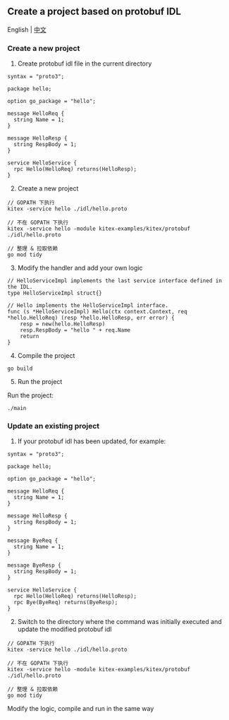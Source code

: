 ## Create a project based on protobuf IDL

English | [中文](./README_CN.md)

### Create a new project

1. Create protobuf idl file in the current directory

```
syntax = "proto3";

package hello;

option go_package = "hello";

message HelloReq {
  string Name = 1;
}

message HelloResp {
  string RespBody = 1;
}

service HelloService {
  rpc Hello(HelloReq) returns(HelloResp);
}
```

2. Create a new project

```
// GOPATH 下执行
kitex -service hello ./idl/hello.proto

// 不在 GOPATH 下执行
kitex -service hello -module kitex-examples/kitex/protobuf ./idl/hello.proto

// 整理 & 拉取依赖
go mod tidy
```

3. Modify the handler and add your own logic

```
// HelloServiceImpl implements the last service interface defined in the IDL.
type HelloServiceImpl struct{}

// Hello implements the HelloServiceImpl interface.
func (s *HelloServiceImpl) Hello(ctx context.Context, req *hello.HelloReq) (resp *hello.HelloResp, err error) {
	resp = new(hello.HelloResp)
	resp.RespBody = "hello " + req.Name
	return
}
```

4. Compile the project

```
go build
```

5. Run the project

Run the project:

```
./main
```

### Update an existing project

1. If your protobuf idl has been updated, for example:

```
syntax = "proto3";

package hello;

option go_package = "hello";

message HelloReq {
  string Name = 1;
}

message HelloResp {
  string RespBody = 1;
}

message ByeReq {
  string Name = 1;
}

message ByeResp {
  string RespBody = 1;
}

service HelloService {
  rpc Hello(HelloReq) returns(HelloResp);
  rpc Bye(ByeReq) returns(ByeResp);
}
```

2. Switch to the directory where the command was initially executed and update the modified protobuf idl

```
// GOPATH 下执行
kitex -service hello ./idl/hello.proto

// 不在 GOPATH 下执行
kitex -service hello -module kitex-examples/kitex/protobuf ./idl/hello.proto

// 整理 & 拉取依赖
go mod tidy
```

Modify the logic, compile and run in the same way
